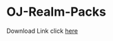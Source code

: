 # OJ-Realm-Packs

Download Link click [here](https://github.com/wuw-sh/OJ-Realm-Packs/archive/refs/heads/master.zip)
